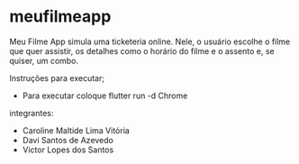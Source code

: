 # meufilmeapp

Meu Filme App simula uma ticketeria online. 
Nele, o usuário escolhe o filme que quer assistir, os detalhes como o horário do filme e o assento e, se quiser, um combo.

Instruções para executar;
  - Para executar coloque flutter run -d Chrome

integrantes:
  - Caroline Maltide Lima Vitória
  - Davi Santos de Azevedo
  - Victor Lopes dos Santos 
